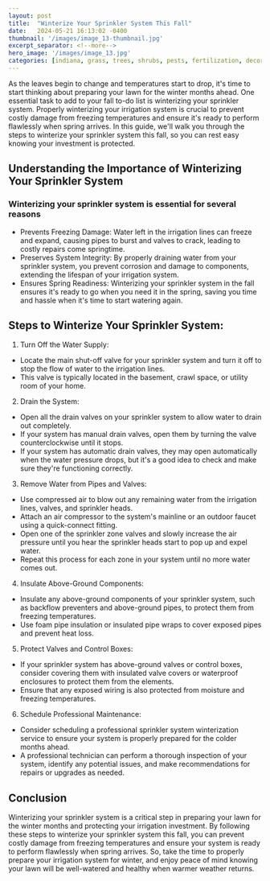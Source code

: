 ```yaml
---
layout: post
title:  "Winterize Your Sprinkler System This Fall"
date:   2024-05-21 16:13:02 -0400
thumbnail: '/images/image_13-thumbnail.jpg'
excerpt_separator: <!--more-->
hero_image: '/images/image_13.jpg'
categories: [indiana, grass, trees, shrubs, pests, fertilization, decoration, curb appeal, garden, flowers, recreation]
---
```

As the leaves begin to change and temperatures start to drop, it's time to start thinking about preparing your lawn for the winter months ahead. <!--more-->One essential task to add to your fall to-do list is winterizing your sprinkler system. Properly winterizing your irrigation system is crucial to prevent costly damage from freezing temperatures and ensure it's ready to perform flawlessly when spring arrives. In this guide, we'll walk you through the steps to winterize your sprinkler system this fall, so you can rest easy knowing your investment is protected.

## Understanding the Importance of Winterizing Your Sprinkler System
### Winterizing your sprinkler system is essential for several reasons
* Prevents Freezing Damage: Water left in the irrigation lines can freeze and expand, causing pipes to burst and valves to crack, leading to costly repairs come springtime.
* Preserves System Integrity: By properly draining water from your sprinkler system, you prevent corrosion and damage to components, extending the lifespan of your irrigation system.
* Ensures Spring Readiness: Winterizing your sprinkler system in the fall ensures it's ready to go when you need it in the spring, saving you time and hassle when it's time to start watering again.

## Steps to Winterize Your Sprinkler System:
1. Turn Off the Water Supply:
* Locate the main shut-off valve for your sprinkler system and turn it off to stop the flow of water to the irrigation lines.
* This valve is typically located in the basement, crawl space, or utility room of your home.
2. Drain the System:
* Open all the drain valves on your sprinkler system to allow water to drain out completely.
* If your system has manual drain valves, open them by turning the valve counterclockwise until it stops.
* If your system has automatic drain valves, they may open automatically when the water pressure drops, but it's a good idea to check and make sure they're functioning correctly.
3. Remove Water from Pipes and Valves:
* Use compressed air to blow out any remaining water from the irrigation lines, valves, and sprinkler heads.
* Attach an air compressor to the system's mainline or an outdoor faucet using a quick-connect fitting.
* Open one of the sprinkler zone valves and slowly increase the air pressure until you hear the sprinkler heads start to pop up and expel water.
* Repeat this process for each zone in your system until no more water comes out.
4. Insulate Above-Ground Components:
* Insulate any above-ground components of your sprinkler system, such as backflow preventers and above-ground pipes, to protect them from freezing temperatures.
* Use foam pipe insulation or insulated pipe wraps to cover exposed pipes and prevent heat loss.
5. Protect Valves and Control Boxes:
* If your sprinkler system has above-ground valves or control boxes, consider covering them with insulated valve covers or waterproof enclosures to protect them from the elements.
* Ensure that any exposed wiring is also protected from moisture and freezing temperatures.
6. Schedule Professional Maintenance:
* Consider scheduling a professional sprinkler system winterization service to ensure your system is properly prepared for the colder months ahead.
* A professional technician can perform a thorough inspection of your system, identify any potential issues, and make recommendations for repairs or upgrades as needed.

## Conclusion
Winterizing your sprinkler system is a critical step in preparing your lawn for the winter months and protecting your irrigation investment. By following these steps to winterize your sprinkler system this fall, you can prevent costly damage from freezing temperatures and ensure your system is ready to perform flawlessly when spring arrives. So, take the time to properly prepare your irrigation system for winter, and enjoy peace of mind knowing your lawn will be well-watered and healthy when warmer weather returns.
